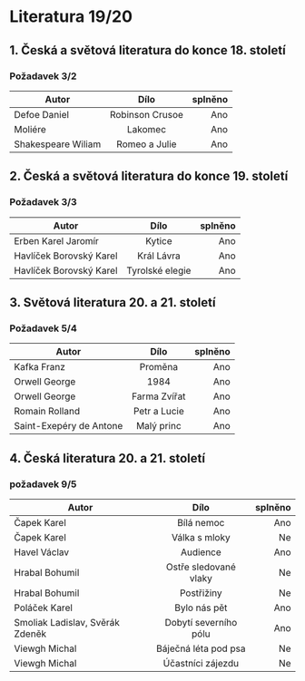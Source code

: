 # Literatura 19/20

## 1. Česká a světová literatura do konce 18. století
###  Požadavek 3/2

|    Autor          | Dílo          | splněno  |
| ------------------|:-------------:| --------:|
| Defoe Daniel      |Robinson Crusoe|    Ano   |
| Moliére           | Lakomec       |    Ano   |
| Shakespeare Wiliam| Romeo a Julie |    Ano   |

## 2. Česká a světová literatura do konce 19. století
### Požadavek 3/3

|    Autor               | Dílo          | splněno  |
| ---------------------- |:-------------:| --------:|
| Erben Karel Jaromír    |Kytice         |    Ano   |
| Havlíček Borovský Karel|Král Lávra     |    Ano   |
| Havlíček Borovský Karel|Tyrolské elegie|    Ano   |

## 3. Světová literatura 20. a 21. století
### Požadavek 5/4

|    Autor               | Dílo          | splněno  |
| ---------------------- |:-------------:| --------:|
| Kafka Franz            |Proměna        |    Ano   |
| Orwell George          |1984           |    Ano   |
| Orwell George          |Farma Zvířat   |    Ano   |
| Romain Rolland         |Petr a Lucie   |    Ano   |
| Saint-Exepéry de Antone|Malý princ     |    Ano   |

## 4. Česká literatura 20. a 21. století
### požadavek 9/5

|    Autor                       | Dílo                   | splněno  |
| ------------------------------ |:----------------------:| --------:|
| Čapek Karel                    |Bílá nemoc              |    Ano   |
| Čapek Karel                    |Válka s mloky           |    Ne    |
| Havel Václav                   |Audience                |    Ano   |
| Hrabal Bohumil                 |Ostře sledované vlaky   |    Ne    |
| Hrabal Bohumil                 |Postřižiny              |    Ne    |
| Poláček Karel                  |Bylo nás pět            |    Ano   |
| Smoliak Ladislav, Svěrák Zdeněk|Dobytí severního pólu   |    Ano   |
| Viewgh Michal                  |Báječná léta pod psa    |    Ne    |
| Viewgh Michal                  |Účastníci zájezdu       |    Ne    |
